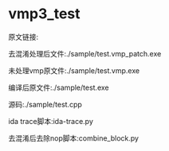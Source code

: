 # vmp3_test
原文链接:

去混淆处理后文件:./sample/test.vmp_patch.exe

未处理vmp原文件:./sample/test.vmp.exe

编译后原文件:./sample/test.exe

源码:./sample/test.cpp

ida trace脚本:ida-trace.py

去混淆后去除nop脚本:combine_block.py
